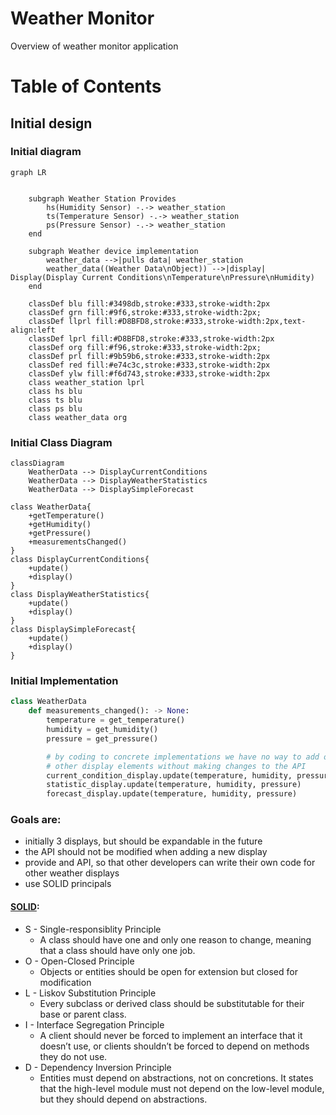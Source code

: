 # Weather Monitor <!-- omit in toc -->

Overview of weather monitor application

# Table of Contents <!-- omit in toc -->

## Initial design

### Initial diagram

```mermaid
graph LR


    subgraph Weather Station Provides
        hs(Humidity Sensor) -.-> weather_station
        ts(Temperature Sensor) -.-> weather_station
        ps(Pressure Sensor) -.-> weather_station
    end

    subgraph Weather device implementation
        weather_data -->|pulls data| weather_station
        weather_data((Weather Data\nObject)) -->|display| Display(Display Current Conditions\nTemperature\nPressure\nHumidity)
    end

    classDef blu fill:#3498db,stroke:#333,stroke-width:2px
    classDef grn fill:#9f6,stroke:#333,stroke-width:2px;
    classDef llprl fill:#D8BFD8,stroke:#333,stroke-width:2px,text-align:left
    classDef lprl fill:#D8BFD8,stroke:#333,stroke-width:2px
    classDef org fill:#f96,stroke:#333,stroke-width:2px;
    classDef prl fill:#9b59b6,stroke:#333,stroke-width:2px
    classDef red fill:#e74c3c,stroke:#333,stroke-width:2px
    classDef ylw fill:#f6d743,stroke:#333,stroke-width:2px
    class weather_station lprl
    class hs blu
    class ts blu
    class ps blu
    class weather_data org
```


### Initial Class Diagram
```mermaid
classDiagram
    WeatherData --> DisplayCurrentConditions
    WeatherData --> DisplayWeatherStatistics
    WeatherData --> DisplaySimpleForecast

class WeatherData{
    +getTemperature()
    +getHumidity()
    +getPressure()
    +measurementsChanged()
}
class DisplayCurrentConditions{
    +update()
    +display()
}
class DisplayWeatherStatistics{
    +update()
    +display()
}
class DisplaySimpleForecast{
    +update()
    +display()
}
```

### Initial Implementation
```python
class WeatherData
    def measurements_changed(): -> None:
        temperature = get_temperature()
        humidity = get_humidity()
        pressure = get_pressure()

        # by coding to concrete implementations we have no way to add or remove
        # other display elements without making changes to the API
        current_condition_display.update(temperature, humidity, pressure)
        statistic_display.update(temperature, humidity, pressure)
        forecast_display.update(temperature, humidity, pressure)

```

### Goals are:
- initially 3 displays, but should be expandable in the future
- the API should not be modified when adding a new display
- provide and API, so that other developers can write their own code for other weather displays
- use SOLID principals

#### [SOLID](https://www.baeldung.com/solid-principles):
- S - Single-responsiblity Principle
  - A class should have one and only one reason to change, meaning that a class should have only one job.
- O - Open-Closed Principle
  - Objects or entities should be open for extension but closed for modification
- L - Liskov Substitution Principle
  - Every subclass or derived class should be substitutable for their base or parent class.
- I - Interface Segregation Principle
  - A client should never be forced to implement an interface that it doesn’t use, or clients shouldn’t be forced to depend on methods they do not use.
- D - Dependency Inversion Principle
  - Entities must depend on abstractions, not on concretions. It states that the high-level module must not depend on the low-level module, but they should depend on abstractions.
